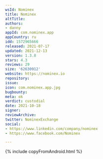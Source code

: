 ```yaml
---
wsId: Nominex
title: Nominex
altTitle: 
authors:
- danny
appId: com.nominex.app
appCountry: ru
idd: 1572965666
released: 2021-07-17
updated: 2021-12-13
version: 1.3.8
stars: 4.3
reviews: 29
size: '62630912'
website: https://nominex.io
repository: 
issue: 
icon: com.nominex.app.jpg
bugbounty: 
meta: ok
verdict: custodial
date: 2021-10-18
signer: 
reviewArchive: 
twitter: NominexExchange
social:
- https://www.linkedin.com/company/nominex
- https://www.facebook.com/Nominex

---
```


{% include copyFromAndroid.html %}

